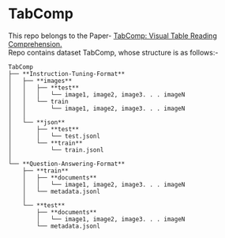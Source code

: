 # TabComp

This repo belongs to the Paper- <u>TabComp: Visual Table Reading Comprehension.</u> <br>
Repo contains dataset TabComp, whose structure is as follows:-
```
TabComp
├── **Instruction-Tuning-Format**
│   ├── **images**
│   │   ├── **test**
│   │   │   └── image1, image2, image3. . . imageN
│   │   └── train
│   │       └── image1, image2, image3. . . imageN
│   │
│   └── **json**
│       ├── **test**
│       │   └── test.jsonl
│       └── **train**
│           └── train.jsonl
│
└── **Question-Answering-Format**
    ├── **train**
    │   ├── **documents**
    │   │   └── image1, image2, image3. . . imageN
    │   └── metadata.jsonl
    │
    └── **test**
        ├── **documents**
        │   └── image1, image2, image3. . . imageN
        └── metadata.jsonl
```
